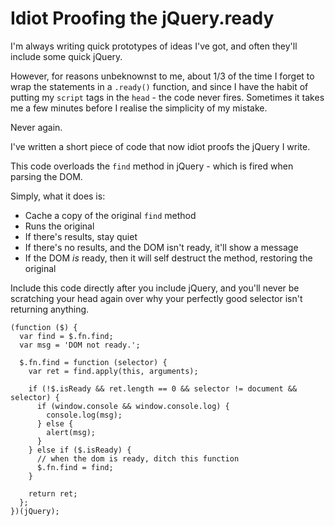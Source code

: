 # Idiot Proofing the jQuery.ready

I'm always writing quick prototypes of ideas I've got, and often they'll include some quick jQuery.

However, for reasons unbeknownst to me, about 1/3 of the time I forget to wrap the statements in a <code>.ready()</code> function, and since I have the habit of putting my <code>script</code> tags in the <code>head</code> - the code never fires.  Sometimes it takes me a few minutes before I realise the simplicity of my mistake.  

Never again.

I've written a short piece of code that now idiot proofs the jQuery I write.


<!--more-->

This code overloads the <code>find</code> method in jQuery - which is fired when parsing the DOM.

Simply, what it does is:

* Cache a copy of the original <code>find</code> method
* Runs the original
* If there's results, stay quiet
* If there's no results, and the DOM isn't ready, it'll show a message
* If the DOM *is* ready, then it will self destruct the method, restoring the original

Include this code directly after you include jQuery, and you'll never be scratching your head again over why your perfectly good selector isn't returning anything.

<pre><code>(function ($) {
  var find = $.fn.find;
  var msg = 'DOM not ready.';

  $.fn.find = function (selector) {
    var ret = find.apply(this, arguments);

    if (!$.isReady && ret.length == 0 && selector != document && selector) {
      if (window.console && window.console.log) {
        console.log(msg);
      } else {
        alert(msg);  
      } 
    } else if ($.isReady) {
      // when the dom is ready, ditch this function
      $.fn.find = find; 
    }

    return ret;
  }; 
})(jQuery);</code></pre>